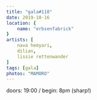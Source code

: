 ```yaml
---
title: "gala#110"
date: 2019-10-16
location: {
    name: "erbsenfabrick"
}
artists: [
    nava hemyari,
    dilian,
    lissie rettenwander
]
tags: [gala]
photos: "MAMORO"
---
```

doors: 19:00 / begin: 8pm (sharp!)  
